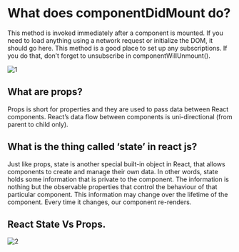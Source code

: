 # What does componentDidMount do?
This method is invoked immediately after a component is mounted. If you need to load anything using a network request or initialize the DOM, it should go here. This method is a good place to set up any subscriptions. If you do that, don’t forget to unsubscribe in componentWillUnmount().

![1](https://miscoder.com/wp-content/uploads/2020/09/Stateful-vs-Stateless-Component-Tutorial-Component-with-state-768x398.jpg)

## What are props?
Props is short for properties and they are used to pass data between React components. React’s data flow between components is uni-directional (from parent to child only).
## What is the thing called ‘state’ in react js?
Just like props, state is another special built-in object in React, that allows components to create and manage their own data. In other words, state holds some information that is private to the component. The information is nothing but the observable properties that control the behaviour of that particular component. This information may change over the lifetime of the component. Every time it changes, our component re-renders.
## React State Vs Props.
![2](https://res.cloudinary.com/practicaldev/image/fetch/s--IeH7-Hx3--/c_imagga_scale,f_auto,fl_progressive,h_420,q_auto,w_1000/http://live-linguine-code.pantheonsite.io/wp-content/uploads/2019/03/react-state-vs-props.jpg)